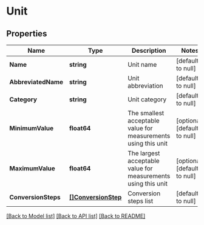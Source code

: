 # Unit

## Properties
Name | Type | Description | Notes
------------ | ------------- | ------------- | -------------
**Name** | **string** | Unit name | [default to null]
**AbbreviatedName** | **string** | Unit abbreviation | [default to null]
**Category** | **string** | Unit category | [default to null]
**MinimumValue** | **float64** | The smallest acceptable value for measurements using this unit | [optional] [default to null]
**MaximumValue** | **float64** | The largest acceptable value for measurements using this unit | [optional] [default to null]
**ConversionSteps** | [**[]ConversionStep**](ConversionStep.md) | Conversion steps list | [default to null]

[[Back to Model list]](../README.md#documentation-for-models) [[Back to API list]](../README.md#documentation-for-api-endpoints) [[Back to README]](../README.md)


